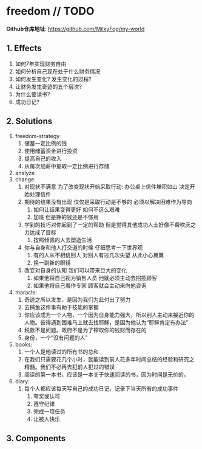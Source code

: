 # freedom // TODO

**Github仓库地址**: <https://github.com/MilkyFog/my-world>

## 1. **Effects**

1. 如何7年实现财务自由
2. 如何分析自己现在处于什么财务情况
3. 如何发生变化? 发生变化的过程?
4. 让财务发生奇迹的五个层次?
5. 为什么要读书?
6. 成功日记?

## 2. **Solutions**

1. freedom-strategy
   1. 储蓄一定比例的钱
   2. 使用储蓄资金进行投资
   3. 提高自己的收入
   4. 从每次加薪中提取一定比例进行存储
2. analyze
3. change:
   1. 对现状不满意 为了改变现状开始采取行动: 办公桌上信件堆积如山 决定开始处理信件
   2. 期待的结果没有出现 仅仅是采取行动是不够的 必须以解决困难作为导向
      1. 如何让结果变得更好 如何不这么艰难
      2. 加班 但是挣的钱还是不够用
   3. 学到的技巧对你起到了一定的帮助 但是觉得其他成功人士好像不费吹灰之力达成了目标
      1. 按照倾佩的人去塑造生活
   4. 你与自身和他人打交道的时候 仔细思考一下世界观
      1. 有的人从不相信别人 对别人有过几次失望 从此小心翼翼
      2. 换一副新的眼镜
   5. 改变对自身的认知 我们可以带来巨大的变化
      1. 如果他将自己视为销售人员 他就必须主动去招揽顾客
      2. 如果他将自己看作专家 顾客就会主动来向他咨询
4. maracle:
   1. 奇迹之所以发生，是因为我们为此付出了努力
   2. 去捕鱼这件事有助于技能的掌握
   3. 你应该成为一个人物，一个因为自身能力强大，所以别人主动来接近你的人物。彼得遇到困难马上就去找耶稣，是因为他认为“耶稣肯定有办法”
   4. 税款不是问题。政府不是为了榨取你的钱财而存在的
   5. 身份，一个“没有问题的人”
5. books:
   1. 一个人是他读过的所有书的总和
   2. 在我们只需要花几个小时，就能读到前人花多年时间总结的经验和研究之精髓。我们不必再去犯前人犯过的错误
   3. 阅读的第一本书，应该是一本关于快速阅读的书，因为时间是无价的。
6. diary:
   1. 每个人都应该每天写自己的成功日记，记录下当天所有的成功事件
      1. 夸奖或认可
      2. 遵守纪律
      3. 完成一项任务
      4. 让被人快乐

## 3. **Components**
